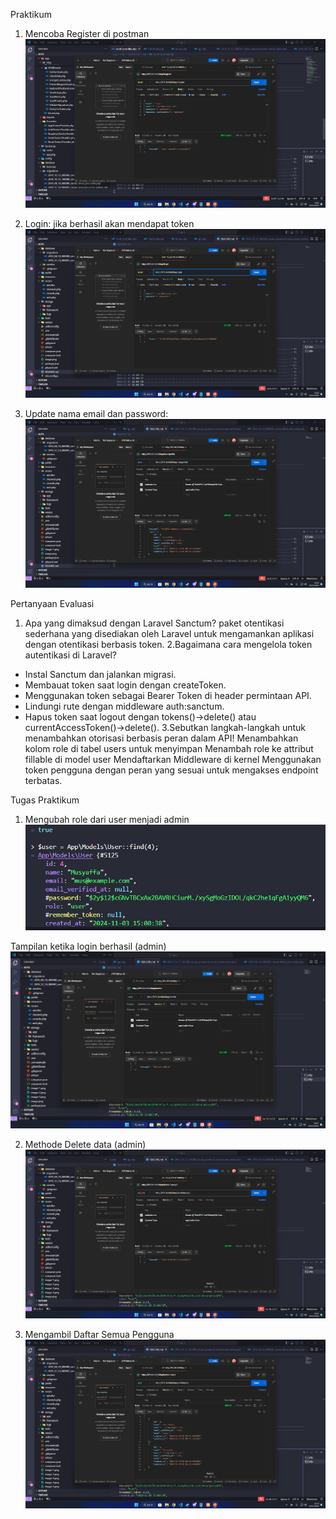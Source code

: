 Praktikum

1. Mencoba Register di postman
![register](image.png)

2. Login: jika berhasil akan mendapat token
![Login](image-1.png)

3. Update nama email dan password:
![Update](image-2.png)


Pertanyaan Evaluasi

1. Apa yang dimaksud dengan Laravel Sanctum?
paket otentikasi sederhana yang disediakan oleh Laravel untuk mengamankan aplikasi dengan otentikasi berbasis token.
2.Bagaimana cara mengelola token autentikasi di Laravel?
- Instal Sanctum dan jalankan migrasi.
- Membauat token saat login dengan createToken.
- Menggunakan token sebagai Bearer Token di header permintaan API.
- Lindungi rute dengan middleware auth:sanctum.
- Hapus token saat logout dengan tokens()->delete() atau currentAccessToken()->delete().
3.Sebutkan langkah-langkah untuk menambahkan otorisasi berbasis peran dalam API!
    Menambahkan kolom role di tabel users untuk menyimpan
    Menambah role ke attribut fillable di model user
    Mendaftarkan Middleware di kernel
    Menggunakan token pengguna dengan peran yang sesuai untuk mengakses endpoint terbatas.

Tugas Praktikum

1. Mengubah role dari user menjadi admin
![admin](image-3.png)

Tampilan ketika login berhasil (admin)
![login berhasil admin](image-4.png)

2. Methode Delete data (admin)
![Delete](image-5.png)

3. Mengambil Daftar Semua Pengguna
![Daftar user](image-6.png)
